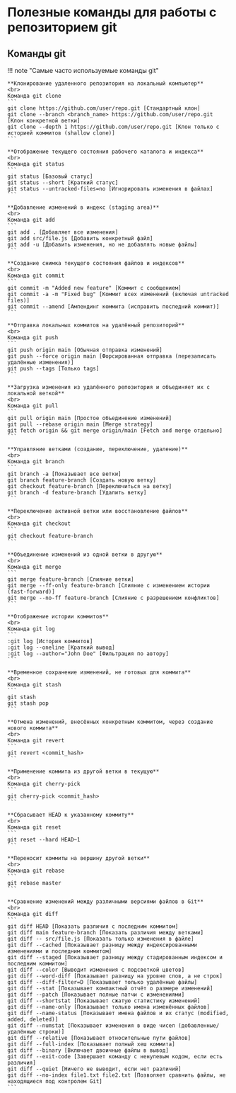 # Полезные команды для работы с репозиторием git

## Команды git

!!! note "Самые часто используемые команды git"

    **Клонирование удаленного репозитория на локальный компьютер**
    <br>
    Команда git clone
    ```
    git clone https://github.com/user/repo.git [Стандартный клон]
    git clone --branch <branch_name> https://github.com/user/repo.git [Клон конкретной ветки]
    git clone --depth 1 https://github.com/user/repo.git [Клон только с историей коммитов (shallow clone)]
    ```

    **Отображение текущего состояния рабочего каталога и индекса**
    <br>
    Команда git status
    ``` 
    git status [Базовый статус]
    git status --short [Краткий статус]
    git status --untracked-files=no [Игнорировать изменения в файлах]
    ```

    **Добавление изменений в индекс (staging area)**
    <br>
    Команда git add
    ```
    git add . [Добавляет все изменения]
    git add src/file.js [Добавить конкретный файл]
    git add -u [Добавить изменения, но не добавлять новые файлы]
    ```

    **Создание снимка текущего состояния файлов и индексов**
    <br>
    Команда git commit
    ```
    git commit -m "Added new feature" [Коммит с сообщением]
    git commit -a -m "Fixed bug" [Коммит всех изменений (включая untracked files)]
    git commit --amend [Ампендинг коммита (исправить последний коммит)]
    ```

    **Отправка локальных коммитов на удалённый репозиторий**
    <br>
    Команда git push
    ```
    git push origin main [Обычная отправка изменений]
    git push --force origin main [Форсированная отправка (перезаписать удалённые изменения)]
    git push --tags [Только tags]  
    ```

    **Загрузка изменения из удалённого репозитория и объединяет их с локальной веткой**
    <br>
    Команда git pull
    ```
    git pull origin main [Простое объединение изменений]
    git pull --rebase origin main [Merge strategy]
    git fetch origin && git merge origin/main [Fetch and merge отдельно]
    ```

    **Управляние ветками (создание, переключение, удаление)**
    <br>
    Команда git branch
    ```
    git branch -a [Показывает все ветки]
    git branch feature-branch [Создать новую ветку]
    git checkout feature-branch [Переключиться на ветку]
    git branch -d feature-branch [Удалить ветку]
    ```

    **Переключение активной ветки или восстановление файлов**
    <br>
    Команда git checkout
    ```
    git checkout feature-branch
    ```

    **Объединение изменений из одной ветки в другую**
    <br>
    Команда git merge
    ```
    git merge feature-branch [Слияние ветки]
    git merge --ff-only feature-branch [Слияние с изменением истории (fast-forward)]
    git merge --no-ff feature-branch [Слияние с разрешением конфликтов]
    ```

    **Отображение истории коммитов**
    <br>
    Команда git log
    ```
    :git log [История коммитов]
    :git log --oneline [Краткий вывод]
    :git log --author="John Doe" [Фильтрация по автору]
    ```

    **Временное сохранение изменений, не готовых для коммита**
    <br>
    Команда git stash
    ```
    git stash
    git stash pop
    ```

    **Отмена изменений, внесённых конкретным коммитом, через создание нового коммита**
    <br>
    Команда git revert
    ```
    git revert <commit_hash>
    ```

    **Применение коммита из другой ветки в текущую**
    <br>
    Команда git cherry-pick
    ```
    git cherry-pick <commit_hash>
    ```

    **Сбрасывает HEAD к указанному коммиту**
    <br>
    Команда git reset
    ```
    git reset --hard HEAD~1
    ```

    **Переносит коммиты на вершину другой ветки**
    <br>
    Команда git rebase
    ```
    git rebase master
    ```

    **Сравнение изменений между различными версиями файлов в Git**
    <br>
    Команда git diff
    ```
    git diff HEAD [Показать различия с последним коммитом]
    git diff main feature-branch [Показать различия между ветками]
    git diff -- src/file.js [Показать только изменения в файле]
    git diff --cached [Показывает разницу между индексированными изменениями и последним коммитом] 
    git diff --staged [Показывает разницу между стадированным индексом и последним коммитом]
    git diff --color [Выводит изменения с подсветкой цветов]
    git diff --word-diff [Показывает разницу на уровне слов, а не строк]
    git diff --diff-filter=D [Показывает только удалённые файлы]
    git diff --stat [Показывает компактный отчёт о размере изменений]
    git diff --patch [Показывает полные патчи с изменениями]
    git diff --shortstat [Показывает сжатую статистику изменений]
    git diff --name-only [Показывает только имена изменённых файлов]
    git diff --name-status [Показывает имена файлов и их статус (modified, added, deleted)]
    git diff --numstat [Показывает изменения в виде чисел (добавленные/удалённые строки)]
    git diff --relative [Показывает относительные пути файлов]
    git diff --full-index [Показывает полный хеш коммита]
    git diff --binary [Включает двоичные файлы в вывод]
    git diff --exit-code [Завершает команду с ненулевым кодом, если есть различия]
    git diff --quiet [Ничего не выводит, если нет различий]
    git diff --no-index file1.txt file2.txt [Позволяет сравнить файлы, не находящиеся под контролем Git]
    ```
